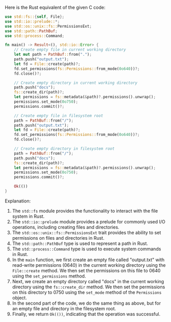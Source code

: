  Here is the Rust equivalent of the given C code:
```rust
use std::fs::{self, File};
use std::io::prelude::*;
use std::os::unix::fs::PermissionsExt;
use std::path::PathBuf;
use std::process::Command;

fn main() -> Result<(), std::io::Error> {
    // Create empty file in current working directory
    let mut path = PathBuf::from(".");
    path.push("output.txt");
    let fd = File::create(path)?;
    fd.set_permissions(fs::Permissions::from_mode(0o640))?;
    fd.close()?;

    // Create empty directory in current working directory
    path.push("docs");
    fs::create_dir(path)?;
    let permissions = fs::metadata(&path)?.permissions().unwrap();
    permissions.set_mode(0o750);
    permissions.commit()?;

    // Create empty file in filesystem root
    path = PathBuf::from("/");
    path.push("output.txt");
    let fd = File::create(path)?;
    fd.set_permissions(fs::Permissions::from_mode(0o640))?;
    fd.close()?;

    // Create empty directory in filesystem root
    path = PathBuf::from("/");
    path.push("docs");
    fs::create_dir(path)?;
    let permissions = fs::metadata(&path)?.permissions().unwrap();
    permissions.set_mode(0o750);
    permissions.commit()?;

    Ok(())
}
```
Explanation:

1. The `std::fs` module provides the functionality to interact with the file system in Rust.
2. The `std::io::prelude` module provides a prelude for commonly used I/O operations, including creating files and directories.
3. The `std::os::unix::fs::PermissionsExt` trait provides the ability to set permissions on files and directories in Rust.
4. The `std::path::PathBuf` type is used to represent a path in Rust.
5. The `std::process::Command` type is used to execute system commands in Rust.
6. In the `main` function, we first create an empty file called "output.txt" with read-write permissions (0640) in the current working directory using the `File::create` method. We then set the permissions on this file to 0640 using the `set_permissions` method.
7. Next, we create an empty directory called "docs" in the current working directory using the `fs::create_dir` method. We then set the permissions on this directory to 0750 using the `set_mode` method of the `Permissions` object.
8. In the second part of the code, we do the same thing as above, but for an empty file and directory in the filesystem root.
9. Finally, we return `Ok(())`, indicating that the operation was successful.
